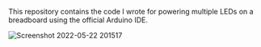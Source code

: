 This repository contains the code I wrote for powering multiple LEDs on a breadboard using the official Arduino IDE.


![Screenshot 2022-05-22 201517](https://user-images.githubusercontent.com/71585678/169701144-e195f4ff-4dd3-4ae4-a7f8-29fcd577a927.png)
